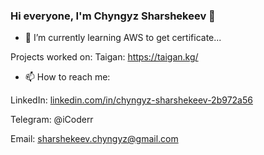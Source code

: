 ### Hi everyone, I'm Chyngyz Sharshekeev 👋

- 🌱 I’m currently learning AWS to get certificate...

Projects worked on:
Taigan: https://taigan.kg/

- 📫 How to reach me: 

LinkedIn: [linkedin.com/in/chyngyz-sharshekeev-2b972a56](https://www.linkedin.com/in/chyngyz-sharshekeev-2b972a56/)


Telegram: @iCoderr


Email: sharshekeev.chyngyz@gmail.com
